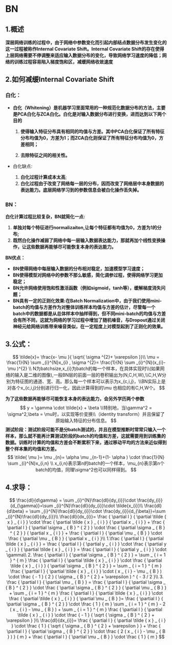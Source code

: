 # BN

## 1.概述

**深层网络训练的过程中，由于网络中参数变化而引起内部结点数据分布发生变化的这一过程被称作Internal Covariate Shift。Internal Covariate Shift的存在使得上层网络需要不停调整来适应输入数据分布的变化，导致网络学习速度的降低；网络的训练过程容易陷入梯度饱和区，减缓网络收敛速度**



## 2.如何减缓Internal Covariate Shift

### 白化：

- **白化（Whitening）是机器学习里面常用的一种规范化数据分布的方法，主要是PCA白化与ZCA白化。白化是对输入数据分布进行变换，进而达到以下两个目的**

  1. **使得输入特征分布具有相同的均值与方差。其中PCA白化保证了所有特征分布均值为0，方差为1；而ZCA白化则保证了所有特征分布均值为0，方差相同；**

  2. **去除特征之间的相关性。**

- 白化缺点:
  1. **白化过程计算成本太高**;
  2. **白化过程由于改变了网络每一层的分布，因而改变了网络层中本身数据的表达能力。底层网络学习到的参数信息会被白化操作丢失掉。**

### BN：

**白化计算过程比较复杂，BN就简化一点:**

1. **单独对每个特征进行normalizaiton,让每个特征都有均值为0，方差为1的分布;**
2. **既然白化操作减弱了网络中每一层输入数据表达能力，那就再加个线性变换操作，让这些数据再能够尽可能恢复本身的表达能力。**

**BN优点：**

- **BN使得网络中每层输入数据的分布相对稳定，加速模型学习速度；**
- **BN使得模型对网络中的参数不那么敏感，简化调参过程，使得网络学习更加稳定；**
- **BN允许网络使用饱和性激活函数（例如sigmoid，tanh等），缓解梯度消失问题；**
- **BN具有一定的正则化效果:在Batch Normalization中，由于我们使用mini-batch的均值与方差作为对整体训练样本均值与方差的估计，尽管每一个batch中的数据都是从总体样本中抽样得到，但不同mini-batch的均值与方差会有所不同，这就为网络的学习过程中增加了随机噪音，与Dropout通过关闭神经元给网络训练带来噪音类似，在一定程度上对模型起到了正则化的效果。**





## 3.公式：

$$
 \tilde{x}= \frac{x- \mu }{ \sqrt{ \sigma ^{2}+ \varepsilon }}\\
  \mu = \frac{1}{N} \sum _{i}^{N}x_{i} , \sigma ^{2}= \frac{1}{N} \sum _{i}^{N}(x_{i}- \mu )^{2} \\
  N为batchsize,x_{i}为batch的每一个样本，在具体实现时\\(如果网络的输入是二维的图像),一般BN层的前面一层的卷积输出为(N,C,H,W),\\C,H,W分别为特征图的通道、宽、高。那么每一个样本可以表示为x_{c,i,j}，\\BN实际上是对各个x_{c,i,j}分别进行归一化，因此计算得到的\mu 也相应的有C,H,W个。
$$

**为了这些数据再能够尽可能恢复本身的表达能力，会另外学历两个参数**
$$
y = \gamma \cdot \tilde{x} + \beta \\特别地，当\gamma^2 = \sigma^2,\beta = \mu时，以实现等价变换\\（identity transform）并且保留了原始输入特征的分布信息。
$$
**测试阶段：测试阶段可能不是分batch测试的，并且在模型推断时常常只输入一个样本，那么就不能再计算测试阶段的batch的均值和方差，这就需要用到训练集的数据。训练时计算的均值和方差会不断累积下来，通过移动平均的方法来近似得到整个样本集的均值和方差。**
$$
\tilde{ \mu }= \mu _{n}= \alpha \mu _{n-1}+(1- \alpha ) \cdot \frac{1}{N} \sum _{i}^{N}x_{i,n} \\
 x_{i,n}表示第n的batch的一个样本，\mu_{n}表示第n个batch的均值，同理\sigma^2也可以同样得到。
$$




## 4.求导：

$$
\frac{dl}{d\gamma} = \sum _{i}^{N}\frac{dl}{dy_{i}}\cdot \frac{dy_{i}}{d_{\gamma}}=\sum _{i}^{N}\frac{dl}{dy_{i}}\cdot \tilde{x_{i}}\\
\frac{dl}{d\beta} = \sum _{i}^{N}\frac{dl}{dy_{i}}\cdot \frac{dy_{i}}{d_{\beta}}=\sum _{i}^{N}\frac{dl}{dy_{i}}\\
\frac{dl}{dx_{i}}=
\frac { \partial l } { \partial \tilde { x } _ { i } } \cdot \frac { \partial \tilde { x } _ { i } } { \partial x _ { i } } + \frac { \partial l } { \partial \sigma _ { B } ^ { 2 } } \cdot \frac { \partial \sigma _ { B } ^ { 2 } } { \partial x _ { i } } + \frac { \partial l } { \partial \mu _ { B } } \cdot \frac { \partial \mu _ { B } } { \partial x _ { i } }\\
1.\frac { \partial l } { \partial \tilde { x } _ { i } } = \frac { \partial l } { \partial y _ { i } } \cdot \frac { \partial y _ { i } } { \partial \tilde { x } _ { i } } = \frac { \partial l } { \partial y _ { i } } \cdot \gamma\\
2. \frac { \partial l } { \partial \sigma _ { B } ^ { 2 } } = \sum _ { i = 1 } ^ { m } \frac { \partial l } { \partial \tilde { x } _ { i } } \cdot \frac { \partial \tilde { x } _ { i } } { \partial \sigma _ { B } ^ { 2 } } = \sum _ { i = 1 } ^ { m } \frac { \partial l } { \partial \tilde { x } _ { i } } \cdot ( x _ { i } - \mu _ { B } ) \cdot \frac { - 1 } { 2 } ( \sigma _ { B } ^ { 2 } + \varepsilon ) ^ { - 3 / 2 }\\
3. \frac { \partial l } { \partial \mu _ { B } } = \frac { \partial l } { \partial \sigma _ { B } ^ { 2 } } \cdot \frac { \partial \sigma _ { B } ^ { 2 } } { \partial \mu _ { B } } + \sum _ { i = 1 } ^ { m } \frac { \partial l } { \partial \tilde { x } _ { i } } \cdot \frac { \partial \tilde { x } _ { i } } { \partial \mu _ { B } }= \frac { \partial l } { \partial \sigma _ { B } ^ { 2 } } \cdot \frac { 1 } { m } \sum _ { i = 1 } ^ { m } - 2 ( x _ { i } - \mu _ { B } ) + \sum _ { i = 1 } ^ { m } \frac { \partial l } { \partial \tilde { x } _ { i } } \cdot \frac { - 1 } { \sqrt { \sigma _ { B } ^ { 2 } + \varepsilon } }\\
\frac{dl}{dx_{i}}= \frac { \partial l } { \partial \tilde { x } _ { i } } \cdot \frac { 1 } { \sqrt { \sigma _ { B } ^ { 2 } + \varepsilon } } + \frac { \partial l } { \partial \sigma _ { B } ^ { 2 } } \cdot \frac { 2 ( x _ { i } - \mu _ { B } ) } { m } + \frac { \partial l } { \partial \mu _ { B } } \cdot \frac { 1 } { m }
$$

